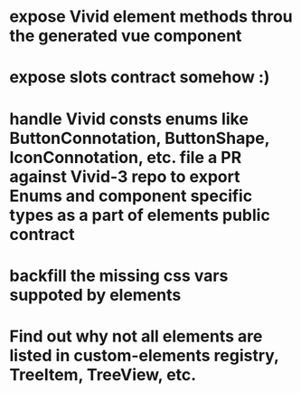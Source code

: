 # expose Vivid element methods throu the generated vue component
# expose slots contract somehow :)
# handle Vivid consts enums like ButtonConnotation, ButtonShape, IconConnotation, etc. file a PR against Vivid-3 repo to export Enums and component specific types as a part of elements public contract
# backfill the missing css vars suppoted by elements
# Find out why not all elements are listed in custom-elements registry, TreeItem, TreeView, etc.
